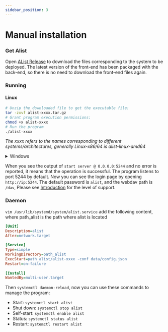 ```yaml
---
sidebar_position: 3
---
```


# Manual installation

### Get Alist
Open [AList Release](https://github.com/Xhofe/alist/releases) to download the files corresponding to the system to be deployed. The latest version of the front-end has been packaged with the back-end, so there is no need to download the front-end files again.

### Running

#### Linux
```bash
# Unzip the downloaded file to get the executable file:
tar -zxvf alist-xxxx.tar.gz
# Grant program execution permissions:
chmod +x alist-xxxx
# Run the program
./alist-xxxx
```
*The xxxx refers to the names corresponding to different systems/architectures, generally Linux-x86/64 is alist-linux-amd64*

<details>
  <summary>Windows</summary>
  <div>
    Decompress the obtained zip package directly and start alist-xxxx.exe.
  </div>
</details>

When you see the output of `start server @ 0.0.0.0:5244` and no error is reported, it means that the operation is successful. The program listens to port 5244 by default. Now you can see the login page by opening `http://ip:5244`. The default password is `alist`, and the webdav path is `/dav`, Please see [Introduction](../webdav.md) for the level of support.

### Daemon
`vim /usr/lib/systemd/system/alist.service` add the following content, where path_alist is the path where alist is located
```ini
[Unit]
Description=alist
After=network.target
 
[Service]
Type=simple
WorkingDirectory=path_alist
ExecStart=path_alist/alist-xxxx -conf data/config.json
Restart=on-failure
 
[Install]
WantedBy=multi-user.target
```
Then `systemctl daemon-reload`, now you can use these commands to manage the program:
- Start: `systemctl start alist`
- Shut down: `systemctl stop alist`
- Self-start: `systemctl enable alist`
- Status: `systemctl status alist`
- Restart: `systemctl restart alist`
